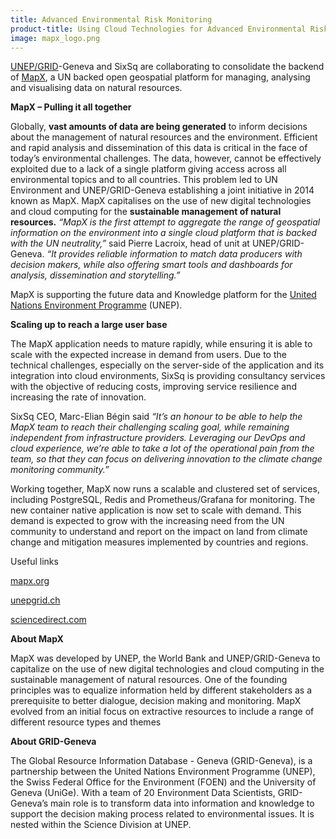 ```yaml
---
title: Advanced Environmental Risk Monitoring
product-title: Using Cloud Technologies for Advanced Environmental Risk Monitoring
image: mapx_logo.png
---
```


[UNEP/GRID](https://unepgrid.ch/en)-Geneva and SixSq are collaborating to consolidate the backend of [MapX](https://www.mapx.org/), a UN backed open geospatial platform for managing, analysing and visualising data on natural resources.

**MapX – Pulling it all together**

Globally, **vast amounts of data are being generated** to inform decisions about the management of natural resources and the environment. Efficient and rapid analysis and dissemination of this data is critical in the face of today’s environmental challenges. The data, however, cannot be effectively exploited due to a lack of a single platform giving access across all environmental topics and to all countries. This problem led to UN Environment and UNEP/GRID-Geneva establishing a joint initiative in 2014 known as MapX. MapX capitalises on the use of new digital technologies and cloud computing for the **sustainable management of natural resources.** _“MapX is the first attempt to aggregate the range of geospatial information on the environment into a single cloud platform that is backed with the UN neutrality,”_ said Pierre Lacroix, head of unit at UNEP/GRID-Geneva. _“It provides reliable information to match data producers with decision makers, while also offering smart tools and dashboards for analysis, dissemination and storytelling.”_

MapX is supporting the future data and Knowledge platform for the [United Nations Environment Programme](https://www.unep.org/) (UNEP).

**Scaling up to reach a large user base**

The MapX application needs to mature rapidly, while ensuring it is able to scale with the expected increase in demand from users. Due to the technical challenges, especially on the server-side of the application and its integration into cloud environments, SixSq is providing consultancy services with the objective of reducing costs, improving service resilience and increasing the rate of innovation.

SixSq CEO, Marc-Elian Bégin said _“It’s an honour to be able to help the MapX team to reach their challenging scaling goal, while remaining independent from infrastructure providers. Leveraging our DevOps and cloud experience, we’re able to take a lot of the operational pain from the team, so that they can focus on delivering innovation to the climate change monitoring community.”_

Working together, MapX now runs a scalable and clustered set of services, including PostgreSQL, Redis and Prometheus/Grafana for monitoring. The new container native application is now set to scale with demand. This demand is expected to grow with the increasing need from the UN community to understand and report on the impact on land from climate change and mitigation measures implemented by countries and regions.

Useful links

[mapx.org](https://www.mapx.org/)

[unepgrid.ch](https://unepgrid.ch/en)

[sciencedirect.com](https://www.sciencedirect.com/science/article/pii/S2352711018300177)

**About MapX**

MapX was developed by UNEP, the World Bank and UNEP/GRID-Geneva to capitalize on the use of new digital technologies and cloud computing in the sustainable management of natural resources. One of the founding principles was to equalize information held by different stakeholders as a prerequisite to better dialogue, decision making and monitoring. MapX evolved from an initial focus on extractive resources to include a range of different resource types and themes

**About GRID-Geneva**

The Global Resource Information Database - Geneva (GRID-Geneva), is a partnership between the United Nations Environment Programme (UNEP), the Swiss Federal Office for the Environment (FOEN) and the University of Geneva (UniGe). With a team of 20 Environment Data Scientists, GRID-Geneva’s main role is to transform data into information and knowledge to support the decision making process related to environmental issues. It is nested within the Science Division at UNEP.


